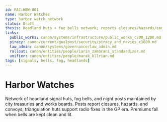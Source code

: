 ```yaml
---
id: FAC:HBW-001
name: Harbor Watches
type: harbor_watch_network
status: Draft
thesis: Headland huts + fog bells network; reports closures/hazards/convoys; GP-era triangulation huts support radio fixes; clean bells lower premia.
links:
  public_works: canon/systems/infrastructure/public_works_c700_1200.md
  piracy: canon/current/goalpost/security/piracy_and_navies_c1800.md
  law_admin: canon/systems/governance/law_admin.md
  rollout: canon/entities/people/iarin_zambrani_standardizer.md
  unifier: canon/entities/people/marak_kllrian.md
tags: [signals, bells, fog, headlands]
---
```


# Harbor Watches

Network of headland signal huts, fog bells, and night posts maintained by city treasuries and works boards. Posts report closures, hazards, and convoys; triangulation huts support radio fixes in the GP era. Premiums fall when bells are kept clean and lit.
